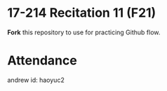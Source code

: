 # 17-214 Recitation 11 (F21)
**Fork** this repository to use for practicing Github flow.

# Attendance
andrew id: haoyuc2
